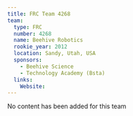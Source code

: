 ```yaml
---
title: FRC Team 4268
team:
  type: FRC
  number: 4268
  name: Beehive Robotics
  rookie_year: 2012
  location: Sandy, Utah, USA
  sponsors:
    - Beehive Science
    - Technology Academy (Bsta)
  links:
    Website: 
---
```

No content has been added for this team